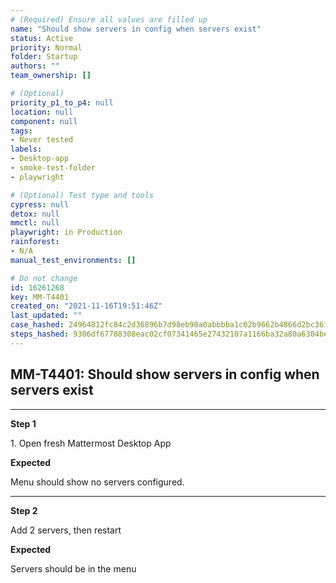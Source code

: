 ```yaml
---
# (Required) Ensure all values are filled up
name: "Should show servers in config when servers exist"
status: Active
priority: Normal
folder: Startup
authors: ""
team_ownership: []

# (Optional)
priority_p1_to_p4: null
location: null
component: null
tags: 
- Never tested
labels: 
- Desktop-app
- smoke-test-folder
- playwright

# (Optional) Test type and tools
cypress: null
detox: null
mmctl: null
playwright: in Production
rainforest: 
- N/A
manual_test_environments: []

# Do not change
id: 16261268
key: MM-T4401
created_on: "2021-11-16T19:51:46Z"
last_updated: ""
case_hashed: 24964812fc84c2d36896b7d98eb90a0abbbba1c02b9662b4866d2bc36fe0de36be70f6d6f287cd0a90f23a7579138c85
steps_hashed: 9306df67788308eac02cf07341465e27432107a1166ba32a80a6304be4d7f8a5040549aae5193a5cca89a34407826713
---
```


<!-- (Auto-generated) Based on frontmatter's "key" and "name" -->

## MM-T4401: Should show servers in config when servers exist

---

**Step 1**

1\. Open fresh Mattermost Desktop App

**Expected**

Menu should show no servers configured.

---

**Step 2**

Add 2 servers, then restart

**Expected**

Servers should be in the menu
